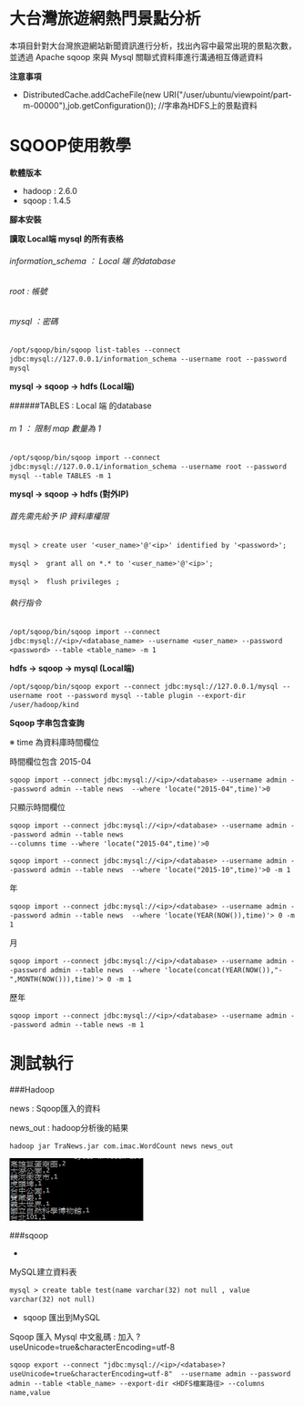 # 大台灣旅遊網熱門景點分析

本項目針對大台灣旅遊網站新聞資訊進行分析，找出內容中最常出現的景點次數，並透過 Apache sqoop 來與 Mysql 關聯式資料庫進行溝通相互傳遞資料

**注意事項**

* DistributedCache.addCacheFile(new URI("/user/ubuntu/viewpoint/part-m-00000"),job.getConfiguration()); //字串為HDFS上的景點資料 



# SQOOP使用教學



**軟體版本**

* hadoop : 2.6.0
* sqoop : 1.4.5


**腳本安裝**







**讀取 Local端 mysql 的所有表格**


######  information_schema ： Local 端 的database

###### root :  帳號

###### mysql ：密碼
```
/opt/sqoop/bin/sqoop list-tables --connect jdbc:mysql://127.0.0.1/information_schema --username root --password mysql
```




**mysql -> sqoop -> hdfs (Local端)**
 
######TABLES : Local 端 的database
###### m 1  ： 限制 map 數量為 1 
```
/opt/sqoop/bin/sqoop import --connect jdbc:mysql://127.0.0.1/information_schema --username root --password mysql --table TABLES -m 1 
``` 



     
**mysql -> sqoop -> hdfs (對外IP)**


###### 首先需先給予 IP 資料庫權限

```
mysql > create user '<user_name>'@'<ip>' identified by '<password>';

mysql >  grant all on *.* to '<user_name>'@'<ip>';

mysql >  flush privileges ;
```

###### 執行指令

```
/opt/sqoop/bin/sqoop import --connect jdbc:mysql://<ip>/<database_name> --username <user_name> --password <password> --table <table_name> -m 1
```



**hdfs -> sqoop -> mysql (Local端)**

```
/opt/sqoop/bin/sqoop export --connect jdbc:mysql://127.0.0.1/mysql --username root --password mysql --table plugin --export-dir /user/hadoop/kind
```

**Sqoop 字串包含查詢**

※ time 為資料庫時間欄位

時間欄位包含 2015-04 
```
sqoop import --connect jdbc:mysql://<ip>/<database> --username admin --password admin --table news  --where 'locate("2015-04",time)'>0
```

只顯示時間欄位

```
sqoop import --connect jdbc:mysql://<ip>/<database> --username admin --password admin --table news  
--columns time --where 'locate("2015-04",time)'>0
```

```
sqoop import --connect jdbc:mysql://<ip>/<database> --username admin --password admin --table news  --where 'locate("2015-10",time)'>0 -m 1
```

年

```
sqoop import --connect jdbc:mysql://<ip>/<database> --username admin --password admin --table news  --where 'locate(YEAR(NOW()),time)'> 0 -m 1
```
月
```
sqoop import --connect jdbc:mysql://<ip>/<database> --username admin --password admin --table news  --where 'locate(concat(YEAR(NOW()),"-",MONTH(NOW())),time)'> 0 -m 1
```
歷年
```
sqoop import --connect jdbc:mysql://<ip>/<database> --username admin --password admin --table news -m 1
```


# 測試執行

###Hadoop

news : Sqoop匯入的資料

news_out : hadoop分析後的結果
```
hadoop jar TraNews.jar com.imac.WordCount news news_out
```
![Result](./images/tranews_out.png)

###sqoop

* 
 MySQL建立資料表
    
```
mysql > create table test(name varchar(32) not null , value varchar(32) not null)
```


* sqoop 匯出到MySQL


Sqoop 匯入 Mysql 中文亂碼 : 加入 ?useUnicode=true&characterEncoding=utf-8

```
sqoop export --connect "jdbc:mysql://<ip>/<database>?useUnicode=true&characterEncoding=utf-8"  --username admin --password admin --table <table_name> --export-dir <HDFS檔案路徑> --columns name,value

```

